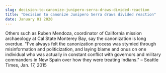 ```yaml
---
slug: decision-to-canonize-junipero-serra-draws-divided-reaction
title: "Decision to canonize Junipero Serra draws divided reaction"
date: January 01 2020
---
```


<p>Others such as Ruben Mendoza, coordinator of California mission archaeology at Cal State Monterey Bay, say the canonization is long overdue. "I've always felt the canonization process was stymied through misinformation and politicization, and laying blame and onus on one individual who was actually in constant conflict with governors and military commanders in New Spain over how they were treating Indians." – Seattle Times, Jan. 17, 2015
</p>
